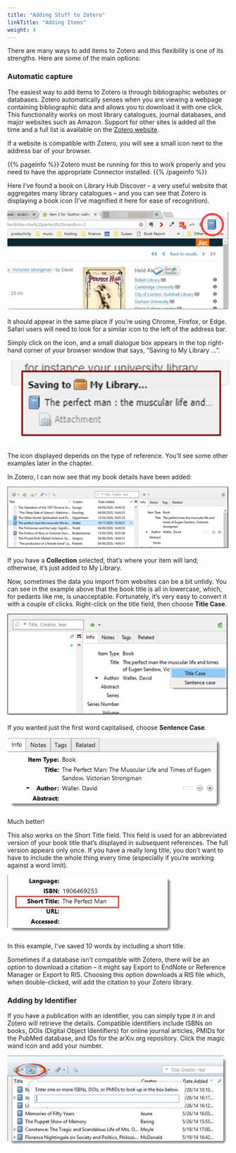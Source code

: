 ```yaml
---
title: "Adding Stuff to Zotero"
linkTitle: "Adding Items"
weight: 4
---
```


There are many ways to add items to Zotero and this flexibility is one of its strengths. Here are some of the main options: 

### Automatic capture

The easiest way to add items to Zotero is through bibliographic websites or databases. Zotero automatically senses when you are viewing a webpage containing bibliographic data and allows you to download it with one click. This functionality works on most library catalogues, journal databases, and major websites such as Amazon. Support for other sites is added all the time and a full list is available on the [Zotero website](http://www.zotero.org/support/translators).

If a website is compatible with Zotero, you will see a small icon next to the address bar of your browser. 

{{% pageinfo %}}
Zotero must be running for this to work properly and you need to have the appropriate Connector installed.
{{% /pageinfo %}}

Here I’ve found a book on Library Hub Discover – a very useful website that aggregates many library catalogues – and you can see that Zotero is displaying a book icon (I’ve magnified it here for ease of recognition).

![Add book with browser connector](add-book-min.png)

It should appear in the same place if you’re using Chrome, Firefox, or Edge. Safari users will need to look for a similar icon to the left of the address bar.

Simply click on the icon, and a small dialogue box appears in the top right-hand corner of your browser window that says, “Saving to My Library …”. 

![Saving to My Library](saving-min.png)

The icon displayed depends on the type of reference. You’ll see some other examples later in the chapter.

In Zotero, I can now see that my book details have been added:

![Added book details](the-perfect-man-min.png)

If you have a **Collection** selected, that’s where your item will land; otherwise, it’s just added to My Library.

Now, sometimes the data you import from websites can be a bit untidy. You can see in the example above that the book title is all in lowercase, which, for pedants like me, is unacceptable. Fortunately, it’s very easy to convert it with a couple of clicks. Right-click on the title field, then choose **Title Case**.

![Title Case](title-case-min.png)

If you wanted just the first word capitalised, choose **Sentence Case**.

![Transformed text](transformed-text-min.jpg)

Much better!

This also works on the Short Title field. This field is used for an abbreviated version of your book title that’s displayed in subsequent references. The full version appears only once. If you have a really long title, you don’t want to have to include the whole thing every time (especially if you’re working against a word limit). 

![Short title](short-title-min.jpg)

In this example, I've saved 10 words by including a short title.

Sometimes if a database isn’t compatible with Zotero, there will be an option to download a citation – it might say Export to EndNote or Reference Manager or Export to RIS. Choosing this option downloads a RIS file which, when double-clicked, will add the citation to your Zotero library.

### Adding by Identifier

If you have a publication with an identifier, you can simply type it in and Zotero will retrieve the details. Compatible identifiers include ISBNs on books, DOIs (Digital Object Identifiers) for online journal articles, PMIDs for the PubMed database, and IDs for the arXiv.org repository. Click the magic wand icon and add your number.

![Add by Identifier](add-identifier-min.jpg)